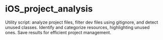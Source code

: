 # iOS_project_analysis
Utility script: analyze project files, filter dev files using gitignore, and detect unused classes. Identify and categorize resources, highlighting unused ones. Save results for efficient project management.
